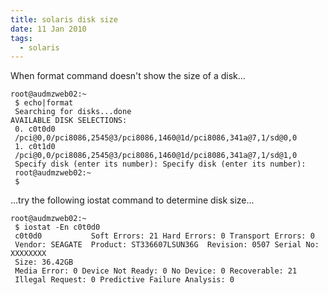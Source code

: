 ```yaml
---
title: solaris disk size
date: 11 Jan 2010
tags:
  - solaris
---
```


When format command doesn't show the size of a disk...
```
root@audmzweb02:~
 $ echo|format
 Searching for disks...done
AVAILABLE DISK SELECTIONS:
 0. c0t0d0
 /pci@0,0/pci8086,2545@3/pci8086,1460@1d/pci8086,341a@7,1/sd@0,0
 1. c0t1d0
 /pci@0,0/pci8086,2545@3/pci8086,1460@1d/pci8086,341a@7,1/sd@1,0
 Specify disk (enter its number): Specify disk (enter its number):
 root@audmzweb02:~
 $
```


...try the following iostat command to determine disk size...
```
root@audmzweb02:~
 $ iostat -En c0t0d0
 c0t0d0           Soft Errors: 21 Hard Errors: 0 Transport Errors: 0
 Vendor: SEAGATE  Product: ST336607LSUN36G  Revision: 0507 Serial No: XXXXXXXX
 Size: 36.42GB
 Media Error: 0 Device Not Ready: 0 No Device: 0 Recoverable: 21
 Illegal Request: 0 Predictive Failure Analysis: 0 
```
